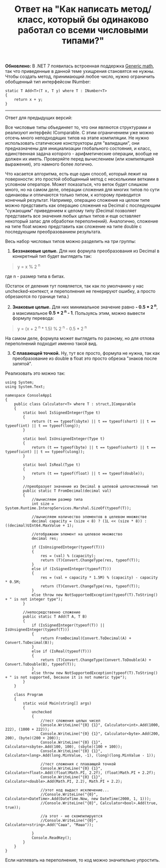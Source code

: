 ﻿---
title: "Ответ на \"Как написать метод/класс, который бы одинаково работал со всеми числовыми типами?\""
se.owner.user_id: 240512
se.owner.display_name: "MSDN.WhiteKnight"
se.owner.link: "https://ru.stackoverflow.com/users/240512/msdn-whiteknight"
se.answer_id: 901079
se.question_id: 899928
se.post_type: answer
se.is_accepted: False
---
<p><strong>Обновлено:</strong> В .NET 7 появилась встроенная поддержка <a href="https://learn.microsoft.com/en-us/dotnet/standard/generics/math" rel="nofollow noreferrer">Generic math</a>, так что приведенные в данной теме ухищрения становятся не нужны. Чтобы создать метод, принимающий любое число, нужно ограничить обобщенный тип интерфейсом INumber:</p>

<pre><code>static T Add&lt;T&gt;(T x, T y) where T : INumber&lt;T&gt;
{
    return x + y;
}
</code></pre>
<hr />
<p>Ответ для предыдущих версий:</p>
<p>Все числовые типы объединяет то, что они являются структурами и реализуют интерфейс IComparable. С этим ограничением уже можно отсечь много неподходящих типов на этапе компиляции. Не нужно использовать статические конструкторы для &quot;валидации&quot;, они предназначены для инициализации глобального состояния, и класс, единственная задача которого - арифметические операции, вообще не должен их иметь. Проверяйте перед вычислением (или компиляцией выражения), это намного более логично.</p>
<p>Что касается алгоритма, есть еще один способ, который лежит на поверхности: это простой обобщенный метод с несколькими ветками в условном операторе. Может показаться, что веток будет слишком много, но на самом деле, операции сложения для многих типов по сути одинаковы и отличаются только типом, к которому приводится конечный результат. Например, операцию сложения на целом типе можно представить как операцию сложения на Decimal с последующим &quot;сужающим&quot; приведением к целому типу (Decimal позволяет представить все значения любых целых типов и еще оставляет некоторый запас для обработки переполнений). Аналогично, сложение на типе float можно представить как сложение на типе double с последующим преобразованием результата.</p>
<p>Весь набор числовых типов можно разделить на три группы:</p>
<ol>
<li><strong>Беззнаковые целые.</strong> Для них формула преобразования из Decimal в конкретный тип будет выглядеть так:</li>
</ol>
<blockquote>
<p>y = x % 2 <sup> n</sup></p>
</blockquote>
<p>где n - размер типа в битах.</p>
<p>(Остаток от деления тут появляется, так как по умолчанию у нас unchecked-контекст, и переполнения не генерируют ошибку, а просто обрезаются по границе типа.)</p>
<ol start="2">
<li><strong>Знаковые целые.</strong> Для них минимальное значение равно <strong>- 0.5 * 2 <sup> n</sup></strong>, а максимальное <strong>0.5 * 2 <sup> n</sup> - 1</strong>. Пользуясь этим, можно вывести формулу перевода:</li>
</ol>
<blockquote>
<p>y = (x + 2 <sup> n</sup> * 1.5) % 2 <sup> n</sup> - 0.5 * 2 <sup> n</sup></p>
</blockquote>
<p>На самом деле, формула может выглядеть по разному, но для отлова переполнений подходит именно такой вид.</p>
<ol start="3">
<li><strong>С плавающей точкой.</strong> Ну, тут все просто, формула не нужна, так как преобразование из double в float это просто обрезка &quot;знаков после запятой&quot;.</li>
</ol>
<p>Реализовать это можно так:</p>

<pre><code>using System;
using System.Text;

namespace ConsoleApp1
{
    public class Calculator&lt;T&gt; where T : struct,IComparable
    {
        static bool IsSignedInteger(Type t)
        {
            return (t == typeof(sbyte) || t == typeof(short) || t == typeof(int) || t == typeof(long));
        }

        static bool IsUnsignedInteger(Type t)
        {
            return (t == typeof(byte) || t == typeof(ushort) || t == typeof(uint) || t == typeof(ulong));
        }

        static bool IsReal(Type t)
        {
            return (t == typeof(float) || t == typeof(double));
        }

        //преобразует значение из Decimal в целевой целочисленный тип
        public static T FromDecimal(decimal val)
        {
            //вычисляем размер типа
            int size = System.Runtime.InteropServices.Marshal.SizeOf(typeof(T));

            //вычисляем количество элементов в целевом множестве
            decimal capacity = (size &lt; 8) ? (1L &lt;&lt; (size * 8)) : ((decimal)UInt64.MaxValue + 1);

            //отображаем элемент на целевое множество
            decimal res;

            if (IsUnsignedInteger(typeof(T)))
            {
                res = (val) % (capacity);
                return (T)Convert.ChangeType(res, typeof(T));
            }
            else if (IsSignedInteger(typeof(T)))
            {    
                res = (val + capacity * 1.5M) % (capacity) - capacity * 0.5M;    
                return (T)Convert.ChangeType(res, typeof(T));
            }
            else throw new NotSupportedException(typeof(T).ToString() + &quot; is not integer type&quot;);
        }

        //непосредственно сложение
        public static T Add(T A, T B)
        {
            if (IsSignedInteger(typeof(T)) || IsUnsignedInteger(typeof(T)))
            {
                return FromDecimal(Convert.ToDecimal(A) + Convert.ToDecimal(B));
            }
            else if (IsReal(typeof(T)))
            {
                return (T)Convert.ChangeType(Convert.ToDouble(A) + Convert.ToDouble(B), typeof(T));
            }
            else throw new NotSupportedException(typeof(T).ToString() + &quot; is not supported, because it is not numeric type&quot;);
        }
    }

    class Program
    {
        static void Main(string[] args)
        {    
            unchecked
            {
                //тест сложения целых чисел
                Console.WriteLine(&quot;{0} {1}&quot;, Calculator&lt;int&gt;.Add(1000, 222), (1000 + 222));
                Console.WriteLine(&quot;{0} {1}&quot;, Calculator&lt;byte&gt;.Add(200, 200), (byte)(200 + 200));
                Console.WriteLine(&quot;{0} {1}&quot;, Calculator&lt;sbyte&gt;.Add(100, 100), (sbyte)(100 + 100));                        
                Console.WriteLine(&quot;{0} {1}&quot;, Calculator&lt;long&gt;.Add(long.MinValue, -1), (long)(long.MinValue - 1));

                //тест сложения с плавающей точкой    
                Console.WriteLine(&quot;{0} {1}&quot;, Calculator&lt;float&gt;.Add((float)Math.PI, 2.2f), (float)Math.PI + 2.2f);
                Console.WriteLine(&quot;{0} {1}&quot;, Calculator&lt;double&gt;.Add(Math.PI, 2.2), Math.PI + 2.2);
                
                //этот код выдаст исключение...                
                //Console.WriteLine(&quot;{0}&quot;, Calculator&lt;DateTime&gt;.Add(DateTime.Now, new DateTime(2000, 1, 1)));
                //Console.WriteLine(&quot;{0}&quot;, Calculator&lt;bool&gt;.Add(true, true));

                //а этот - не скомпилируется
                //Console.WriteLine(&quot;{0}&quot;, Calculator&lt;string&gt;.Add(&quot;Саша&quot;, &quot;Маша&quot;));
                
            } 
            Console.ReadKey();
        }              
    }
}
</code></pre>
<p>Если наплевать на переполнения, то код можно значительно упростить.</p>
